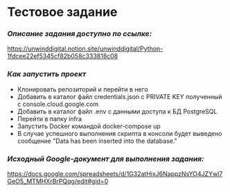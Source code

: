 # Тестовое задание
### _Описание задания доступно по ссылке:_
https://unwinddigital.notion.site/unwinddigital/Python-1fdcee22ef5345cf82b058c333818c08


### _Как запустить проект_ 
* Клонировать репозиторий и перейти в него
* Добавить в каталог файл credentials.json с PRIVATE KEY полученный с console.cloud.google.com
* Добавить в каталог файл .env с данными доступа к БД PostgreSQL
* Перейти в папку infra
* Запустить Docker командой docker-compose up
* В случае успешного выполнения скрипта в консоли будет выведено сообщение "Data has been inserted into the database."

### _Исходный Google-документ для выполнения задания:_ 
https://docs.google.com/spreadsheets/d/1G32atHixJ6NappzNsYO4JZYwl7GeO5_MTMHXrBrPQqg/edit#gid=0

